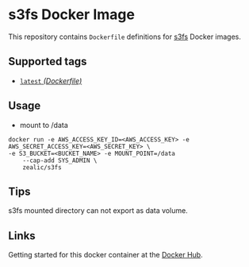 s3fs Docker Image
====================

This repository contains `Dockerfile` definitions for [s3fs][s3fs] Docker images.

## Supported tags

* [`latest` _(Dockerfile)_](Dockerfile)

## Usage
* mount to /data
```shell
docker run -e AWS_ACCESS_KEY_ID=<AWS_ACCESS_KEY> -e AWS_SECRET_ACCESS_KEY=<AWS_SECRET_KEY> \
-e S3_BUCKET=<BUCKET_NAME> -e MOUNT_POINT=/data
    --cap-add SYS_ADMIN \
    zealic/s3fs
```

## Tips
s3fs mounted directory can not export as data volume.

## Links
Getting started for this docker container at the [Docker Hub][registry].

[s3fs]: https://github.com/s3fs-fuse/s3fs-fuse
[registry]: https://registry.hub.docker.com/u/zealic/s3fs
